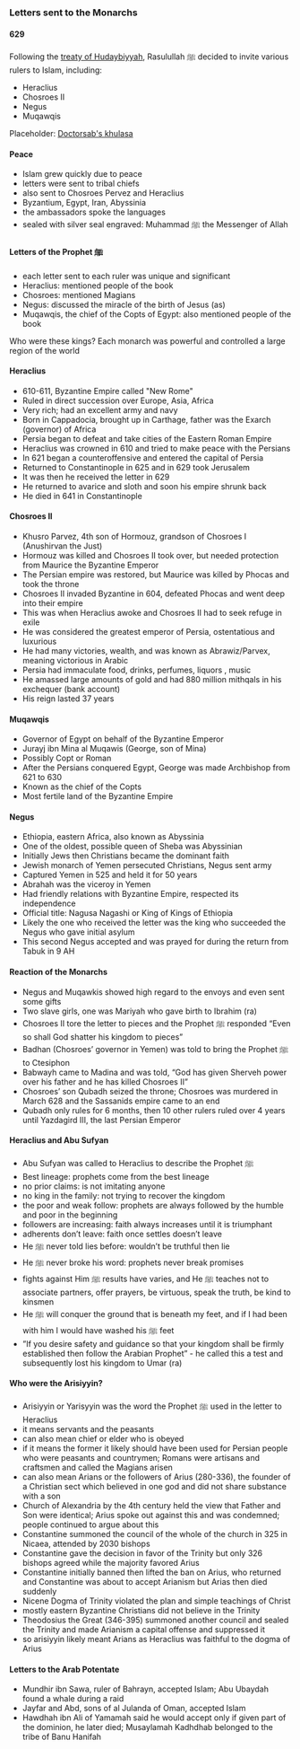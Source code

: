 ### Letters sent to the Monarchs
#### 629

Following the [treaty of Hudaybiyyah](0628_05Hudaybiyyah), Rasulullah ﷺ decided to invite various rulers to Islam, including:

- Heraclius
- Chosroes II
- Negus
- Muqawqis


Placeholder: [Doctorsab's khulasa](../khulasa/doctorsab-chapter-15)

#### Peace
- Islam grew quickly due to peace
- letters were sent to tribal chiefs
- also sent to Chosroes Pervez and Heraclius
- Byzantium, Egypt, Iran, Abyssinia
- the ambassadors spoke the languages
- sealed with silver seal engraved: Muhammad ﷺ the Messenger of Allah

#### Letters of the Prophet ﷺ
- each letter sent to each ruler was unique and significant
- Heraclius: mentioned people of the book
- Chosroes: mentioned Magians
- Negus: discussed the miracle of the birth of Jesus (as)
- Muqawqis, the chief of the Copts of Egypt: also mentioned people of the book

Who were these kings? Each monarch was powerful and controlled a large region of the world

#### Heraclius
- 610-611, Byzantine Empire called "New Rome"
- Ruled in direct succession over Europe, Asia, Africa
- Very rich; had an excellent army and navy
- Born in Cappadocia, brought up in Carthage, father was the Exarch (governor) of Africa
- Persia began to defeat and take cities of the Eastern Roman Empire
- Heraclius was crowned in 610 and tried to make peace with the Persians
- In 621 began a counteroffensive and entered the capital of Persia
- Returned to Constantinople in 625 and in 629 took Jerusalem
- It was then he received the letter in 629
- He returned to avarice and sloth and soon his empire shrunk back
- He died in 641 in Constantinople

#### Chosroes II
- Khusro Parvez, 4th son of Hormouz, grandson of Chosroes I (Anushirvan the Just)
- Hormouz was killed and Chosroes II took over, but needed protection from Maurice the Byzantine Emperor
- The Persian empire was restored, but Maurice was killed by Phocas and took the throne
- Chosroes II invaded Byzantine in 604, defeated Phocas and went deep into their empire
- This was when Heraclius awoke and Chosroes II had to seek refuge in exile
- He was considered the greatest emperor of Persia, ostentatious and luxurious
- He had many victories, wealth, and was known as Abrawiz/Parvex, meaning victorious in Arabic
- Persia had immaculate food, drinks, perfumes, liquors , music
- He amassed large amounts of gold and had 880 million mithqals in his exchequer (bank account)
- His reign lasted 37 years

#### Muqawqis
- Governor of Egypt on behalf of the Byzantine Emperor
- Jurayj ibn Mina al Muqawis (George, son of Mina)
- Possibly Copt or Roman
- After the Persians conquered Egypt, George was made Archbishop from 621 to 630
- Known as the chief of the Copts
- Most fertile land of the Byzantine Empire

#### Negus
- Ethiopia, eastern Africa, also known as Abyssinia
- One of the oldest, possible queen of Sheba was Abyssinian
- Initially Jews then Christians became the dominant faith
- Jewish monarch of Yemen persecuted Christians, Negus sent army
- Captured Yemen in 525 and held it for 50 years
- Abrahah was the viceroy in Yemen
- Had friendly relations with Byzantine Empire, respected its independence
- Official title: Nagusa Nagashi or King of Kings of Ethiopia
- Likely the one who received the letter was the king who succeeded the Negus who gave initial asylum
- This second Negus accepted and was prayed for during the return from Tabuk in 9 AH

#### Reaction of the Monarchs
- Negus and Muqawkis showed high regard to the envoys and even sent some gifts
- Two slave girls, one was Mariyah who gave birth to Ibrahim (ra)
- Chosroes II tore the letter to pieces and the Prophet ﷺ responded “Even so shall God shatter his kingdom to pieces”
- Badhan (Chosroes’ governor in Yemen) was told to bring the Prophet ﷺ to Ctesiphon
- Babwayh came to Madina and was told, “God has given Sherveh power over his father and he has killed Chosroes II”
- Chosroes’ son Qubadh seized the throne; Chosroes was murdered in March 628 and the Sassanids empire came to an end
- Qubadh only rules for 6 months, then 10 other rulers ruled over 4 years until Yazdagird III, the last Persian Emperor

#### Heraclius and Abu Sufyan
- Abu Sufyan was called to Heraclius to describe the Prophet ﷺ
- Best lineage: prophets come from the best lineage
- no prior claims: is not imitating anyone
- no king in the family: not trying to recover the kingdom
- the poor and weak follow: prophets are always followed by the humble and poor in the beginning
- followers are increasing: faith always increases until it is triumphant
- adherents don’t leave: faith once settles doesn’t leave
- He ﷺ never told lies before: wouldn’t be truthful then lie
- He ﷺ never broke his word: prophets never break promises
- fights against Him ﷺ results have varies, and He ﷺ teaches not to associate partners, offer prayers, be virtuous, speak the truth, be kind to kinsmen
- He ﷺ will conquer the ground that is beneath my feet, and if I had been with him I would have washed his ﷺ feet
- ”If you desire safety and guidance so that your kingdom shall be firmly established then follow the Arabian Prophet” - he called this a test and subsequently lost his kingdom to Umar (ra)

#### Who were the Arisiyyin?
- Arisiyyin or Yarisyyin was the word the Prophet ﷺ used in the letter to Heraclius
- it means servants and the peasants
- can also mean chief or elder who is obeyed
- if it means the former it likely should have been used for Persian people who were peasants and countrymen; Romans were artisans and craftsmen and called the Magians arisen
- can also mean Arians or the followers of Arius (280-336), the founder of a Christian sect which believed in one god and did not share substance with a son
- Church of Alexandria by the 4th century held the view that Father and Son were identical; Arius spoke out against this and was condemned; people continued to argue about this
- Constantine summoned the council of the whole of the church in 325 in Nicaea, attended by 2030 bishops
- Constantine gave the decision in favor of the Trinity but only 326 bishops agreed while the majority favored Arius
- Constantine initially banned then lifted the ban on Arius, who returned and Constantine was about to accept Arianism but Arias then died suddenly
- Nicene Dogma of Trinity violated the plan and simple teachings of Christ
- mostly eastern Byzantine Christians did not believe in the Trinity
- Theodosius the Great (346-395) summoned another council and sealed the Trinity and made Arianism a capital offense and suppressed it
- so arisiyyin likely meant Arians as Heraclius was faithful to the dogma of Arius

#### Letters to the Arab Potentate
- Mundhir ibn Sawa, ruler of Bahrayn, accepted Islam; Abu Ubaydah found a whale during a raid
- Jayfar and Abd, sons of al Julanda of Oman, accepted Islam
- Hawdhah ibn Ali of Yamamah said he would accept only if given part of the dominion, he later died; Musaylamah Kadhdhab belonged to the tribe of Banu Hanifah
